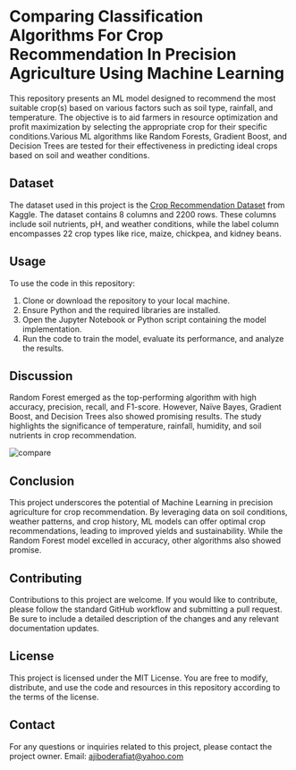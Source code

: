 # Comparing Classification Algorithms For Crop Recommendation In Precision Agriculture Using Machine Learning
This repository presents an ML model designed to recommend the most suitable crop(s) based on various factors such as soil type, rainfall, and temperature. The objective is to aid farmers in resource optimization and profit maximization by selecting the appropriate crop for their specific conditions.Various ML algorithms like Random Forests, Gradient Boost, and Decision Trees are tested for their effectiveness in predicting ideal crops based on soil and weather conditions.

## Dataset

The dataset used in this project is the [Crop Recommendation Dataset](https://www.kaggle.com/datasets/siddharthss/crop-recommendation-dataset) from Kaggle. The dataset contains 8 columns and 2200 rows. These columns include soil nutrients, pH, and weather conditions, while the label column encompasses 22 crop types like rice, maize, chickpea, and kidney beans.

## Usage
To use the code in this repository:

1. Clone or download the repository to your local machine.
2. Ensure Python and the required libraries are installed.
3. Open the Jupyter Notebook or Python script containing the model implementation.
4. Run the code to train the model, evaluate its performance, and analyze the results.

## Discussion

Random Forest emerged as the top-performing algorithm with high accuracy, precision, recall, and F1-score. However, Naïve Bayes, Gradient Boost, and Decision Trees also showed promising results. The study highlights the significance of temperature, rainfall, humidity, and soil nutrients in crop recommendation.

![compare](https://github.com/Rapheehat/Crop_Recommendation_ML/assets/167440482/d94f012a-5ff7-43f7-89f5-983631067e99)

## Conclusion

This project underscores the potential of Machine Learning in precision agriculture for crop recommendation. By leveraging data on soil conditions, weather patterns, and crop history, ML models can offer optimal crop recommendations, leading to improved yields and sustainability. While the Random Forest model excelled in accuracy, other algorithms also showed promise.

## Contributing
Contributions to this project are welcome. If you would like to contribute, please follow the standard GitHub workflow and submitting a pull request. Be sure to include a detailed description of the changes and any relevant documentation updates.

 ## License
This project is licensed under the MIT License. You are free to modify, distribute, and use the code and resources in this repository according to the terms of the license.

## Contact
For any questions or inquiries related to this project, please contact the project owner.
Email: ajiboderafiat@yahoo.com
